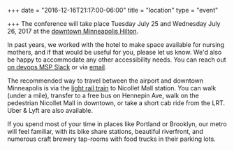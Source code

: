 +++
date = "2016-12-16T21:17:00-06:00"
title = "location"
type = "event"

+++
The conference will take place Tuesday July 25 and Wednesday July 26, 2017 at the <a href="http://www3.hilton.com/en/hotels/minnesota/hilton-minneapolis-MSPMHHH/index.html">downtown Minneapolis Hilton</a>.
<p>
In past years, we worked with the hotel to make space available for nursing mothers, and if that would be useful for you, please let us know. We'd also be happy to accommodate any other accessibility needs. You can reach out <a href="http://www.devopsmsp.org/slack/">on devops MSP Slack</a> or via <a href="mailto:organizers-minneapolis-2017@devopsdays.org">email</a>.
<p>
The recommended way to travel between the airport and downtown Minneapolis is via the <a href="http://www.metrotransit.org/airport.aspx">light rail train</a> to Nicollet Mall station. You can walk (under a mile), transfer to a free bus on Hennepin Ave, walk on the pedestrian Nicollet Mall in downtown, or take a short cab ride from the LRT. Uber & Lyft are also available.
<p>

If you spend most of your time in places like Portland or Brooklyn, our metro will feel familiar, with its bike share stations, beautiful riverfront, and numerous craft brewery tap-rooms with food trucks in their parking lots.
